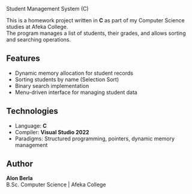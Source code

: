 Student Management System (C)

This is a homework project written in **C** as part of my Computer Science studies at Afeka College.  
The program manages a list of students, their grades, and allows sorting and searching operations.

## Features
- Dynamic memory allocation for student records  
- Sorting students by name (Selection Sort)  
- Binary search implementation  
- Menu-driven interface for managing student data  

## Technologies
- Language: **C**
- Compiler: **Visual Studio 2022**
- Paradigms: Structured programming, pointers, dynamic memory management

## Author
**Alon Berla**  
B.Sc. Computer Science | Afeka College
